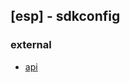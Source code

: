 ## [esp] - sdkconfig

### external
* [api](https://docs.espressif.com/projects/esp-idf/en/latest/esp32/api-reference/kconfig.html)